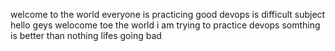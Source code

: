 welcome to the world
everyone is practicing good
devops is difficult subject
hello geys welocome toe the world
i am trying to practice devops
somthing is better than nothing
lifes going bad
